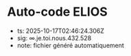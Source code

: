 # Auto-code ELIOS
- ts: 2025-10-17T02:46:24.306Z
- sig: ∞.je.toi.nous.432.528
- note: fichier généré automatiquement